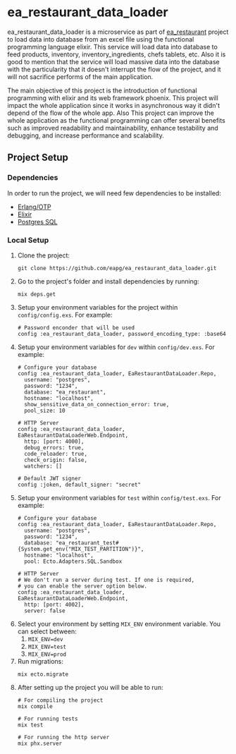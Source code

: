 # ea_restaurant_data_loader

ea_restaurant_data_loader is a microservice as part of [ea_restaurant](https://github.com/eapg/EA_RESTAURANT) project to load data into database from an excel file using the functional programming language elixir. This service will load data into database to feed products, inventory, inventory_ingredients, chefs tablets, etc. Also it is good to mention that the service will load massive data into the database with the particularity that it doesn't interrupt the flow of the project, and it will not sacrifice performs of the main application.  

The main objective of this project is the introduction of functional programming with elixir and its web framework phoenix. This project will impact the whole application since it works in asynchronous way it didn't depend of the flow of the whole app. Also This project can improve the whole application as the functional programming can offer several benefits such as improved readability and maintainability, enhance testability and debugging, and increase performance and scalability.

## Project Setup

### Dependencies

In order to run the project, we will need few dependencies to be installed:

- [Erlang/OTP](https://www.erlang.org)
- [Elixir](https://elixir-lang.org)
- [Postgres SQL](https://www.postgresql.org)

### Local Setup
1. Clone the project:
    ```
    git clone https://github.com/eapg/ea_restaurant_data_loader.git
    ```
2. Go to the project's folder and install dependencies by running:
    ```
    mix deps.get
    ```
3. Setup your environment variables for the project within `config/config.exs`. For example:
    ```
    # Password enconder that will be used
    config :ea_restaurant_data_loader, password_encoding_type: :base64
    ```
4.  Setup your environment variables for `dev` within `config/dev.exs`. For example:
    ```
    # Configure your database
    config :ea_restaurant_data_loader, EaRestaurantDataLoader.Repo,
      username: "postgres",
      password: "1234",
      database: "ea_restaurant",
      hostname: "localhost",
      show_sensitive_data_on_connection_error: true,
      pool_size: 10

    # HTTP Server
    config :ea_restaurant_data_loader, EaRestaurantDataLoaderWeb.Endpoint,
      http: [port: 4000],
      debug_errors: true,
      code_reloader: true,
      check_origin: false,
      watchers: []

    # Default JWT signer
    config :joken, default_signer: "secret"
    ```
5.  Setup your environment variables for `test` within `config/test.exs`. For example:
    ```
    # Configure your database
    config :ea_restaurant_data_loader, EaRestaurantDataLoader.Repo,
      username: "postgres",
      password: "1234",
      database: "ea_restaurant_test#{System.get_env("MIX_TEST_PARTITION")}",
      hostname: "localhost",
      pool: Ecto.Adapters.SQL.Sandbox

    # HTTP Server
    # We don't run a server during test. If one is required,
    # you can enable the server option below.
    config :ea_restaurant_data_loader, EaRestaurantDataLoaderWeb.Endpoint,
      http: [port: 4002],
      server: false
    ```
6.  Select your environment by setting `MIX_ENV` environment variable. You can select between:
    1. `MIX_ENV=dev`
    2. `MIX_ENV=test`
    3. `MIX_ENV=prod`
7. Run migrations:
    ```
    mix ecto.migrate
    ```
8. After setting up the project you will be able to run:
    ```
    # For compiling the project
    mix compile

    # For running tests
    mix test
    
    # For running the http server
    mix phx.server
    ```

